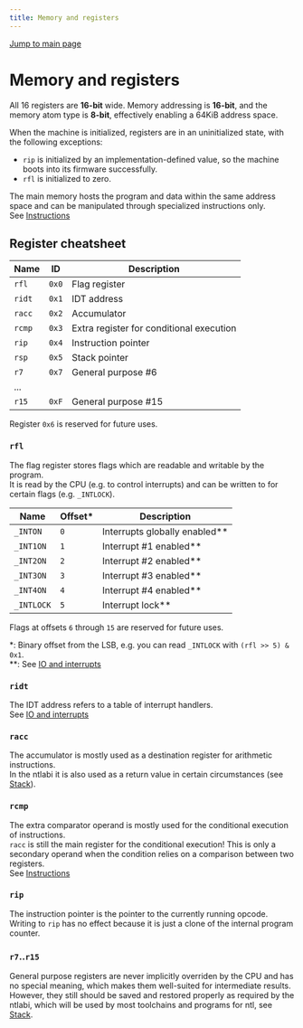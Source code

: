 ```yaml
---
title: Memory and registers
---
```


[Jump to main page](README.md)

Memory and registers
=====

All 16 registers are __16-bit__ wide. Memory addressing is __16-bit__, and the memory atom type is __8-bit__, effectively enabling a 64KiB address space.

When the machine is initialized, registers are in an uninitialized state, with the following exceptions:

- `rip` is initialized by an implementation-defined value, so the machine boots into its firmware successfully.
- `rfl` is initialized to zero.

The main memory hosts the program and data within the same address space and can be manipulated through specialized instructions only.  
See [Instructions](instructions.md)

## Register cheatsheet

| Name   | ID    | Description                               |
|--------|-------|-------------------------------------------|
| `rfl`  | `0x0` | Flag register                             |
| `ridt` | `0x1` | IDT address                               |
| `racc` | `0x2` | Accumulator                               |
| `rcmp` | `0x3` | Extra register for conditional execution  |
| `rip`  | `0x4` | Instruction pointer                       |
| `rsp`  | `0x5` | Stack pointer                             |
| `r7`   | `0x7` | General purpose #6                        |
| ...    |       |                                           |
| `r15`  | `0xF` | General purpose #15                       |

Register `0x6` is reserved for future uses.

### `rfl`

The flag register stores flags which are readable and writable by the program.  
It is read by the CPU (e.g. to control interrupts) and can be written to for certain flags (e.g. `_INTLOCK`).

| Name       | Offset\* | Description                          |
|------------|----------|--------------------------------------|
| `_INTON`   | `0`      | Interrupts globally enabled\*\*      |
| `_INT1ON`  | `1`      | Interrupt #1 enabled\*\*             |
| `_INT2ON`  | `2`      | Interrupt #2 enabled\*\*             |
| `_INT3ON`  | `3`      | Interrupt #3 enabled\*\*             |
| `_INT4ON`  | `4`      | Interrupt #4 enabled\*\*             |
| `_INTLOCK` | `5`      | Interrupt lock\*\*                   |

Flags at offsets `6` through `15` are reserved for future uses.

\*: Binary offset from the LSB, e.g. you can read `_INTLOCK` with `(rfl >> 5) & 0x1`.  
\*\*: See [IO and interrupts](io.md)

### `ridt`

The IDT address refers to a table of interrupt handlers.  
See [IO and interrupts](io.md)

### `racc`

The accumulator is mostly used as a destination register for arithmetic instructions.  
In the ntlabi it is also used as a return value in certain circumstances (see [Stack](stack.md)).

### `rcmp`

The extra comparator operand is mostly used for the conditional execution of instructions.  
`racc` is still the main register for the conditional execution! This is only a secondary operand when the condition relies on a comparison between two registers.  
See [Instructions](instructions.md)

### `rip`

The instruction pointer is the pointer to the currently running opcode.  
Writing to `rip` has no effect because it is just a clone of the internal program counter.

### `r7`..`r15`

General purpose registers are never implicitly overriden by the CPU and has no special meaning, which makes them well-suited for intermediate results.  
However, they still should be saved and restored properly as required by the ntlabi, which will be used by most toolchains and programs for ntl, see [Stack](stack.md).